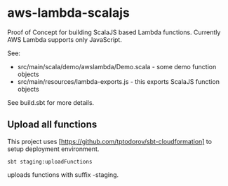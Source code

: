 # aws-lambda-scalajs

Proof of Concept for building ScalaJS based Lambda functions. Currently AWS Lambda supports only JavaScript.

See:
 * src/main/scala/demo/awslambda/Demo.scala - some demo function objects
 * src/main/resources/lambda-exports.js  - this exports ScalaJS function objects 
 
See build.sbt for more details.

## Upload all functions

This project uses [https://github.com/tptodorov/sbt-cloudformation] to setup deployment environment.

    sbt staging:uploadFunctions
  
uploads functions with suffix -staging.


 

 
